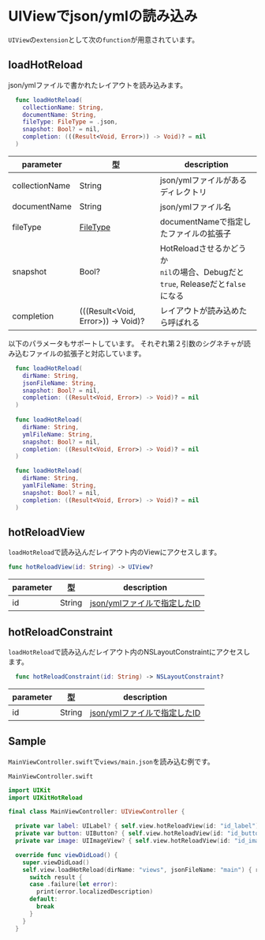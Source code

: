 # UIViewでjson/ymlの読み込み

`UIView`の`extension`として次の`function`が用意されています。

## loadHotReload

json/ymlファイルで書かれたレイアウトを読み込みます。

```swift
  func loadHotReload(
    collectionName: String, 
    documentName: String, 
    fileType: FileType = .json, 
    snapshot: Bool? = nil, 
    completion: (((Result<Void, Error>)) -> Void)? = nil
  )
```

|  parameter | 型 | description |
| ---- | ---- | ---- |
| collectionName | String | json/ymlファイルがあるディレクトリ |
| documentName | String | json/ymlファイル名 |
| fileType | [FileType](1-999.parameter.md#FileType) | documentNameで指定したファイルの拡張子 |
| snapshot | Bool? | HotReloadさせるかどうか <br> `nil`の場合、Debugだと`true`, Releaseだと`false`になる|
| completion | (((Result<Void, Error>)) -> Void)? | レイアウトが読み込めたら呼ばれる|

以下のパラメータもサポートしています。
それぞれ第２引数のシグネチャが読み込むファイルの拡張子と対応しています。

```swift
  func loadHotReload(
    dirName: String, 
    jsonFileName: String, 
    snapshot: Bool? = nil, 
    completion: ((Result<Void, Error>) -> Void)? = nil
  ) 
  
  func loadHotReload(
    dirName: String, 
    ymlFileName: String, 
    snapshot: Bool? = nil, 
    completion: ((Result<Void, Error>) -> Void)? = nil
  )

  func loadHotReload(
    dirName: String, 
    yamlFileName: String, 
    snapshot: Bool? = nil, 
    completion: ((Result<Void, Error>) -> Void)? = nil
  )
```

## hotReloadView

`loadHotReload`で読み込んだレイアウト内のViewにアクセスします。

```swift
func hotReloadView(id: String) -> UIView?
```

|  parameter | 型 | description |
| ---- | ---- | ---- |
| id | String | [json/ymlファイルで指定したID](2-2.view.md##parameter) |

## hotReloadConstraint

`loadHotReload`で読み込んだレイアウト内のNSLayoutConstraintにアクセスします。

```swift
  func hotReloadConstraint(id: String) -> NSLayoutConstraint? 
```

|  parameter | 型 | description |
| ---- | ---- | ---- |
| id | String | [json/ymlファイルで指定したID](2-1.layout.md##parameter) |

## Sample
`MainViewController.swift`で`views/main.json`を読み込む例です。

`MainViewController.swift`

```swift 
import UIKit
import UIKitHotReload

final class MainViewController: UIViewController {

  private var label: UILabel? { self.view.hotReloadView(id: "id_label") as? UILabel }
  private var button: UIButton? { self.view.hotReloadView(id: "id_button") as? UIButton }
  private var image: UIImageView? { self.view.hotReloadView(id: "id_image") as? UIImageView }

  override func viewDidLoad() {
    super.viewDidLoad()
    self.view.loadHotReload(dirName: "views", jsonFileName: "main") { result in
      switch result {
      case .failure(let error):
        print(error.localizedDescription)
      default:
        break
      }
    }
  }
```